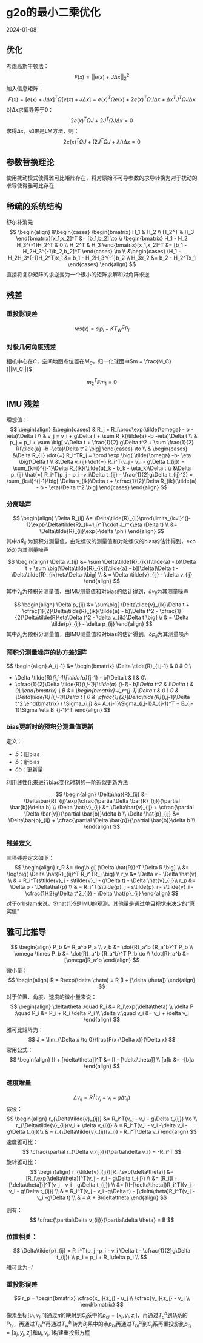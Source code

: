 # g2o的最小二乘优化
2024-01-08

## 优化
考虑高斯牛顿法：
$$F(x) = ||e(x) + J\Delta x||^2_2$$
加入信息矩阵：
$$F(x) = [e(x) + J\Delta x]^T\Omega[e(x)+J\Delta x] = e(x)^T\Omega e(x) + 2e(x)^T\Omega J \Delta x + \Delta x ^TJ^T\Omega J \Delta x$$
对$\Delta x$求偏导等于$0$：
$$2e(x)^T\Omega J + 2J^T\Omega J \Delta x = 0$$
求得$\Delta x$，如果是LM方法，则：
$$2e(x)^T\Omega J + (2J^T\Omega J + \lambda I)\Delta x  = 0$$
## 参数替换理论
使用扰动模式使得雅可比矩阵存在，将对原始不可导参数的求导转换为对于扰动的求导使得雅可比存在

## 稀疏的系统结构

舒尔补消元
$$
\begin{align}
&\begin{cases}
\begin{bmatrix}
H_1 &  H_2 \\
H_2^T & H_3 
\end{bmatrix}[x_1,x_2]^T &= [b_1,b_2] \to \\
\begin{bmatrix}
H_1 - H_2 H_3^{-1}H_2^T & 0 \\
H_2^T & H_3
\end{bmatrix}[x_1,x_2]^T &= [b_1 - H_2H_3^{-1}b_2,b_2]^T
\end{cases}  \to \\
&\begin{cases}
(H_1 - H_2H_3^{-1}H_2^T)x_1 &= b_1 - H_2H_3^{-1}b_2 \\
H_3x_2 &= b_2 - H_2^Tx_1
\end{cases}
\end{align}
$$
直接将复杂矩阵的求逆变为一个很小的矩阵求解和对角阵求逆






## 残差
### 重投影误差
$$res(x) = s_ip_i - KT_W^CP_i$$
### 对极几何角度残差
相机中心在$C$，空间地图点位置在$M_C$，归一化球面中$m = \frac{M_C}{||M_C||}$

$$m_2^TEm_1 = 0$$

 

## IMU 残差
理想值：
$$
\begin{align}
&\begin{cases}
& R_j = R_i\prod\exp(\tilde{\omega} - b - \eta)\Delta t \\
& v_j = v_i + g\Delta t + \sum R_k(\tilde{a} -b -\eta)\Delta t \\
& p_j = p_i + \sum \big[ v\Delta t + \frac{1}{2} g\Delta t^2 + \sum \frac{1}{2} R(\tilde{a} -b -\eta)\Delta t^2  \big] 
\end{cases} \to \\
& \begin{cases}
&\Delta R_{ij} \dot{=} R_i^TR_j = \prod \exp \big( \tilde{\omega} -b- \eta \big)\Delta t  \\
&\Delta v_{ij} \dot{=} R_i^T(v_j - v_i - g\Delta t_{ij}) = \sum_{k=i}^{j-1}\Delta R_{ik}(\tilde{a}_k - b_k - \eta_k)\Delta t \\
&\Delta p_{ij} \hat{=} R_i^T(p_j - p_i -v_i\Delta t_{ij} - \frac{1}{2}g\Delta  t_{ij}^2) = \sum_{k=i}^{j-1}\big[ \Delta v_{ik}\Delta t + \cfrac{1}{2}\Delta R_{ik}(\tilde{a} - b - \eta)\Delta t^2 \big]
\end{cases}
\end{align}
$$

### 分离噪声
$$
\begin{align}
\Delta R_{ij} &= \Delta\tilde{R}_{ij}\prod\limits_{k=i}^{j-1}\exp(-\Delta\tilde{R}_{k+1,j}^T\cdot J_r^k\eta \Delta t) \\
 &= \Delta\tilde{R}_{ij}\exp(-\delta \phi)
\end{align}
$$
其中$\Delta\tilde{R}_{ij}$ 为预积分测量值，由陀螺仪的测量值和对陀螺仪的bias的估计得到，$\exp(\delta\phi)$为其测量噪声

$$
\begin{align}
\Delta v_{ij} &= \sum \Delta\tilde{R}_{ik}(\tilde{a} - b)\Delta t + \sum \big[\Delta\tilde{R}_{ik}[\tilde{a} - b][\delta]\Delta t - \Delta\tilde{R}_{ik}\eta\Delta t\big] \\
& = \Delta \tilde{v}_{ij} - \delta v_{ij}
\end{align}
$$
其中$\tilde{v}_{ij}$为预积分测量值，由IMU测量值和对bias的估计得到，$\delta v_{ij}$为其测量噪声

$$
\begin{align}
\Delta p_{ij} &= \sum\big[ \Delta\tilde{v}_{ik}\Delta t + \cfrac{1}{2}\Delta\tilde{R}_{ik}(\tilde{a} - b)\Delta t^2 - \cfrac{1}{2}\Delta\tilde{R}\eta\Delta t^2 - \delta v_{ik}\Delta t \big] \\
&  = \Delta \tilde{p}_{ij} - \delta p_{ij}
\end{align}
$$
其中$\tilde{p}_{ij}$为预积分测量值，由IMU测量值和对bias的估计得到，$\delta p_{ij}$为其测量噪声

### 预积分测量噪声的协方差矩阵
$$
\begin{align}
A_{j-1} &= \begin{bmatrix}
\Delta \tilde{R}_{i,j-1} & 0 & 0 \\
 - \Delta \tilde{R}_{i,j-1}[\tilde{a}_{j-1} - b]\Delta t & I & 0\\
 - \cfrac{1}{2}\Delta \tilde{R}_{i,j-1}[\tilde{a} _{j-1}- b]\Delta t^2 & I\Delta t & 0\\
\end{bmatrix} \\
B &= \begin{bmatrix}
J_r^{j-1}\Delta t & 0 \\
0 & \Delta\tilde{R}_{i,j-1}\Delta t \\
0 & \cfrac{1}{2}\Delta\tilde{R}_{i,j-1}\Delta t^2 
\end{bmatrix} \\
\Sigma_{i,j} &= A_{j-1}\Sigma_{i,j-1}A_{j-1}^T + B_{j-1}\Sigma_\eta B_{j-1}^T
\end{align}
$$

### bias更新时的预积分测量值更新
定义：
- $\bar{b}$：旧bias
- $\hat{b}$：新bias
- $\delta b$：更新量

利用线性化来进行bias变化时刻的一阶近似更新方法

$$
\begin{align}
\Delta\hat{R}_{ij} &= \Delta\bar{R}_{ij}\exp(\cfrac{\partial\Delta \bar{R}_{ij}}{\partial \bar{b}}\delta b) \\
\Delta \hat{v}_{ij} &= \Delta\bar{v}_{ij} + \cfrac{\partial \Delta \bar{v}}{\partial \bar{b}}\delta b \\
\Delta \hat{p}_{ij} &= \Delta\bar{p}_{ij} + \cfrac{\partial \Delta \bar{p}}{\partial \bar{b}}\delta b \\
\end{align}
$$

### 残差定义
三项残差定义如下：
$$
\begin{align}
r_R &= \log\big[ (\Delta \hat{R})^T \Delta R \big]  \\
&= \log\big( \Delta \hat{R}_{ij}^T R_i^TR_j \big) \\
r_v &= \Delta v - \Delta \hat{v} \\
& = R_i^T(s\tilde{v}_j - s\tilde{v}_i - g\Delta t) - \Delta \hat{v}_{ij}\\
r_p &= \Delta p - \Delta\hat{p} \\
& = R_i^T(s\tilde{p}_j - s\tilde{p}_i - s\tilde{v}_i - \cfrac{1}{2}g\Delta t^2_{j}) - \Delta \hat{p}_{ij}
\end{align}
$$
对于orbslam来说，$\hat{1}$是IMU的观测，其他量是通过单目视觉来决定的“真实值”

## 雅可比推导
$$
\begin{align}
P_b &= R_a^b P_a \\ 
v_b &= \dot{R}_a^b {R_a^b}^T P_b \\
\omega \times P_b &= \dot{R}_a^b {R_a^b}^T P_b  \to \\
   \dot{R}_a^b &=[\omega]R_a^b
\end{align}
$$
微小量：
$$
\begin{align}
R = R\exp(\delta \theta) = R (I + [\delta \theta])
\end{align}
$$
对于位置、角度、速度的微小量来说：
$$
\begin{align}
\delta\theta :\quad R_i &= R_i\exp(\delta\theta) \\
\delta P :\quad P_i &= P_i + R_i \delta P_i \\
\delta v:\quad v_i &= v_i + \delta v_i
\end{align}
$$
雅可比矩阵为：
$$
J = \lim_{\Delta x \to 0}\frac{F(x+\Delta x)}{\Delta x}
$$
常用公式：
$$
\begin{align}
[I + [\delta\theta]]^T &= [I - [\delta\theta]] \\
[a]b &= -[b]a
\end{align}
$$
### 速度增量
$$\Delta v_{ij} = R_i^t(v_j - v_i -g\Delta t_{ij})$$
假设：
$$
\begin{align}
r_{\Delta\tilde{v}_{ij}} &= R_i^T(v_j - v_i - g\Delta t_{ij}) \to \\
r_{\Delta\tilde{v}_{ij}(v_i + \delta v_{i})} & = R_i^T(v_j - v_i -\delta v_i - g\Delta t_{ij})\\
& = r_{\Delta\tilde{v}_{ij}(v_i)}  - R_i^T\delta v_i
\end{align}
$$
速度雅可比：
$$
\cfrac{\partial r_{\Delta v_{ij}}}{\partial\delta v_i} = -R_i^T
$$
旋转雅可比：
$$
\begin{align}
r_{\tilde{v}_{ij}}[R_i\exp(\delta\theta)] &= [R_i\exp(\delta\theta)]^T(v_j - v_i - g\Delta t_{ij}) \\
&= [R_i(I + [\delta\theta])]^T(v_j - v_i - g\Delta t_{ij}) \\
&= [(I-[\delta\theta])R_i^T](v_j - v_i - g\Delta t_{ij}) \\
& = R_i^T(v_j - v_i -g\Delta t) - [\delta\theta]R_i^T(v_j - v_i -g\Delta t) \\
& = A + B\delta\theta
\end{align}
$$

则有：
$$
\cfrac{\partial\Delta v_{ij}}{\partial\delta \theta} = B
$$
### 位置相关：
$$
\Delta\tilde{p}_{ij} = R_i^T(p_j -p_i - v_i \Delta t - \cfrac{1}{2}g\Delta t_{ij}) \\
p_i = p_i + R_i\delta p_i \\
$$
雅可比为$-I$

### 重投影误差

$$
r_p = \begin{bmatrix}
\cfrac{x_j}{z_j}  - u_j \\
\cfrac{y_j}{z_j}  - v_j \\
\end{bmatrix}
$$
像素坐标$[u_i,v_i,1]$通过$\pi$的映射到$C_i$系中的$p_{ci} = [x_i,y_i,z_i]$，再通过$T_c^b$到$B_i$系的$P_{bi}$，再通过$T_{bi}^w$再通过$T_w^{bj}$转为$B_j$系中的点$p_{bj}$再通过$T_{bj}^{cj}$到$C_j$系再重投影到$p_{cj}=[x_j,y_j,z_j]$和$u_j,v_j,1$构建重投影方程

